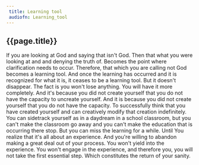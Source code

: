 ```yaml
---
 title: Learning tool
 audiofn: Learning_tool
---
```


## {{page.title}}

If you are looking at God and saying that isn't God. Then that what you
were looking at and and denying the truth of. Becomes the point where
clarification needs to occur. Therefore, that which you are calling not
God becomes a learning tool. And once the learning has occurred and it
is recognized for what it is, it ceases to be a learning tool. But it
doesn't disappear. The fact is you won't lose anything. You will have it
more completely. And it's because you did not create yourself that you
do not have the capacity to uncreate yourself. And it is because you did
not create yourself that you do not have the capacity. To successfully
think that you have created yourself and can creatively modify that
creation indefinitely. You can sidetrack yourself as in a daydream in a
school classroom, but you can't make the classroom go away and you can't
make the education that is occurring there stop. But you can miss the
learning for a while. Until You realize that it's all about an
experience. And you're willing to abandon making a great deal out of
your process. You won't yield into the experience. You won't engage in
the experience, and therefore you, you will not take the first essential
step. Which constitutes the return of your sanity.

